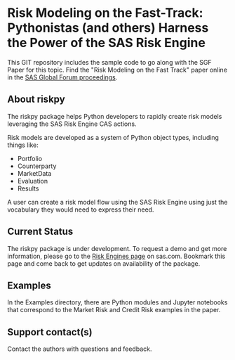 # Risk Modeling on the Fast-Track: Pythonistas (and others) Harness the Power of the SAS Risk Engine

This GIT repository includes the sample code to go along with the SGF Paper for this topic.
Find the "Risk Modeling on the Fast Track" paper online in the [SAS Global Forum proceedings](https://www.sas.com/en_us/events/sas-global-forum/program/proceedings.html).

## About riskpy

The riskpy package helps Python developers to rapidly create risk models leveraging the SAS Risk Engine CAS actions.

Risk models are developed as a system of Python object types, including things like:

*  Portfolio
*  Counterparty
*  MarketData
*  Evaluation
*  Results

A user can create a risk model flow using the SAS Risk Engine using
just the vocabulary they would need to express their need.

## Current Status

The riskpy package is under development.  To request a demo and get more information, please go to the [Risk Engines page](https://www.sas.com/en_us/software/risk-engine.html) on sas.com. Bookmark this page and come back to get updates on availability of the package.

## Examples

In the Examples directory, there are Python modules and Jupyter notebooks that correspond to the Market Risk and Credit Risk examples in the paper.

## Support contact(s)

Contact the authors with questions and feedback. 
